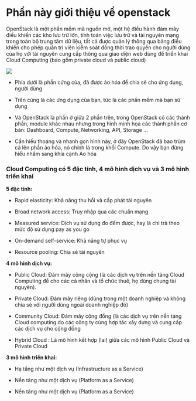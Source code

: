 # Phần này giới thiệu về openstack



OpenStack là một phần mềm mã nguồn mở, một hệ điều hành đám mây điều khiển các kho lưu trữ lớn, tính toán việc lưu trữ và tài nguyên mạng trong toàn bộ trung tâm dữ liệu, tất cả được quản lý thông qua bảng điều khiển cho phép quản trị viên kiểm soát đồng thời trao quyền cho người dùng của họ với tài nguyên cung cấp thông qua giao diện web dùng để triển khai Cloud Computing (bao gồm private cloud và public cloud) 

<img src="https://i.imgur.com/or7Ws0w.png">

- Phía dưới là phần cứng của, đã được ảo hóa để chia sẻ cho ứng dụng, người dùng

- Trên cùng là các ứng dụng của bạn, tức là các phần mềm mà bạn sử dụng

- Và OpenStack là phần ở giữa 2 phần trên, trong OpenStack có các thành phần, module khác nhau nhưng trong hình minh họa các thành phần cơ bản: Dashboard, Compute, Networking, API, Storage …

- Cần hiểu thoáng và nhanh gọn hình này, ở đây OpenStack đã bao trùm cả lên phần ảo hóa, nó chính là trong khối Compute. Do vậy bạn đừng hiểu nhầm sang khía cạnh Ảo hóa

### Cloud Computing có 5 đặc tính, 4 mô hình dịch vụ và 3 mô hình triển khai

**5 đặc tính:**

- Rapid elasticity: Khả năng thu hồi và cấp phát tài nguyên

- Broad network access: Truy nhập qua các chuẩn mạng

- Measured service: Dịch vụ sử dụng đo đếm được, hay là chi trả theo mức độ sử dụng pay as you go

- On-demand self-service: Khả năng tự phục vụ

- Resource pooling: Chia sẻ tài nguyên

**4 mô hình dịch vụ:**

- Public Cloud: Đám mây công cộng (là các dịch vụ trên nền tảng Cloud Computing để cho các cá nhân và tổ chức thuê, họ dùng chung tài nguyên).

- Private Cloud: Đám mây riêng (dùng trong một doanh nghiệp và không chia sẻ với người dùng ngoài doanh nghiệp đó)

- Community Cloud: Đám mây cộng đồng (là các dịch vụ trên nền tảng Cloud computing do các công ty cùng hợp tác xây dựng và cung cấp các dịch vụ cho cộng đồng

- Hybrid Cloud : Là mô hình kết hợp (lai) giữa các mô hình Public Cloud và Private Cloud

**3 mô hình triển khai:**

- Hạ tầng như một dịch vụ (Infrastructure as a Service)

- Nền tảng như một dịch vụ (Platform as a Service)

- Nền tảng như một dịch vụ (Platform as a Service)
